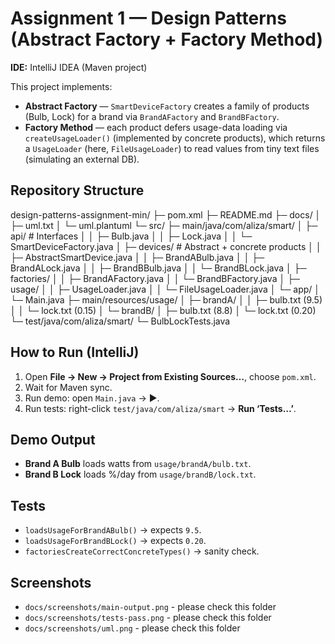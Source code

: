 # Assignment 1 — Design Patterns (Abstract Factory + Factory Method)

**IDE:** IntelliJ IDEA (Maven project)

This project implements:

- **Abstract Factory** — `SmartDeviceFactory` creates a family of products (Bulb, Lock) for a brand via `BrandAFactory` and `BrandBFactory`.
- **Factory Method** — each product defers usage-data loading via `createUsageLoader()` (implemented by concrete products), which returns a `UsageLoader` (here, `FileUsageLoader`) to read values from tiny text files (simulating an external DB).

## Repository Structure
design-patterns-assignment-min/
├─ pom.xml
├─ README.md
├─ docs/
│  ├─ uml.txt
│  └─ uml.plantuml
└─ src/
├─ main/java/com/aliza/smart/
│  ├─ api/              # Interfaces
│  │   ├─ Bulb.java
│  │   ├─ Lock.java
│  │   └─ SmartDeviceFactory.java
│  ├─ devices/          # Abstract + concrete products
│  │   ├─ AbstractSmartDevice.java
│  │   ├─ BrandABulb.java
│  │   ├─ BrandALock.java
│  │   ├─ BrandBBulb.java
│  │   └─ BrandBLock.java
│  ├─ factories/
│  │   ├─ BrandAFactory.java
│  │   └─ BrandBFactory.java
│  ├─ usage/
│  │   ├─ UsageLoader.java
│  │   └─ FileUsageLoader.java
│  └─ app/
│      └─ Main.java
├─ main/resources/usage/
│  ├─ brandA/
│  │   ├─ bulb.txt   (9.5)
│  │   └─ lock.txt   (0.15)
│  └─ brandB/
│      ├─ bulb.txt   (8.8)
│      └─ lock.txt   (0.20)
└─ test/java/com/aliza/smart/
└─ BulbLockTests.java

## How to Run (IntelliJ)
1. Open **File → New → Project from Existing Sources…**, choose `pom.xml`.
2. Wait for Maven sync.
3. Run demo: open `Main.java` → ▶.
4. Run tests: right-click `test/java/com/aliza/smart` → **Run ‘Tests…’**.

## Demo Output
- **Brand A Bulb** loads watts from `usage/brandA/bulb.txt`.
- **Brand B Lock** loads %/day from `usage/brandB/lock.txt`.

## Tests
- `loadsUsageForBrandABulb()` → expects `9.5`.
- `loadsUsageForBrandBLock()` → expects `0.20`.
- `factoriesCreateCorrectConcreteTypes()` → sanity check.

## Screenshots
- `docs/screenshots/main-output.png` - please check this folder 
- `docs/screenshots/tests-pass.png` - please check this folder
- `docs/screenshots/uml.png` - please check this folder




